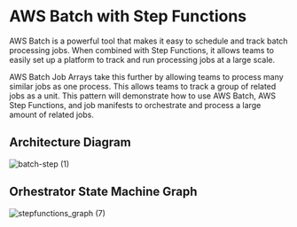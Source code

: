 # AWS Batch with Step Functions

AWS Batch is a powerful tool that makes it easy to schedule and track batch processing jobs. When combined with Step Functions, it allows teams to easily set up a platform to track and run processing jobs at a large scale.

AWS Batch Job Arrays take this further by allowing teams to process many similar jobs as one process. This allows teams to track a group of related jobs as a unit. This pattern will demonstrate how to use AWS Batch, AWS Step Functions, and job manifests to orchestrate and process a large amount of related jobs.

## Architecture Diagram

![batch-step (1)](https://user-images.githubusercontent.com/40438500/194972211-76646e89-36e3-45e4-b212-8c724e08388a.png)

## Orhestrator State Machine Graph

![stepfunctions_graph (7)](https://user-images.githubusercontent.com/40438500/194970568-12997cbe-2ff0-460f-9db8-629ea74031cd.png)
